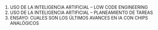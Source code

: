 1. USO DE LA INTELIGENCIA ARTIFICIAL – LOW CODE ENGINEERING
2. USO DE LA INTELIGENCIA ARTIFICIAL – PLANEAMIENTO DE TAREAS
3. ENSAYO: CUALES SON LOS ÚLTIMOS AVANCES EN IA CON CHIPS ANALÓGICOS